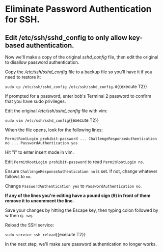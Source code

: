 # Eliminate Password Authentication for SSH.

## Edit /etc/ssh/sshd_config to only allow key-based authentication.

Now we'll make a copy of the original _sshd_config_ file, then edit the original to disallow password authentication.

Copy the _/etc/ssh/sshd_config_ file to a backup file so you'll have it if you need to restore it:

`sudo cp /etc/ssh/sshd_config /etc/ssh/sshd_config.0`{{execute T2}}

If prompted for a password, enter bob's Terminal 2 password to confirm that you have sudo privileges.

Edit the original _/etc/ssh/sshd_config_ file with vim:

`sudo vim /etc/ssh/sshd_config`{{execute T2}}

When the file opens, look for the following lines:

`PermitRootLogin prohibit-password
...
ChallengeResponseAuthentication no
...
PasswordAuthentication yes`

Hit "i" to enter insert mode in vim.

Edit `PermitRootLogin prohibit-password` to read `PermitRootLogin no`.

Ensure `ChallengeResponseAuthentication no` is set. If not, change whatever follows to `no`.

Change `PasswordAuthentication yes` to `PasswordAuthentication no`.

**If any of the lines you're editing have a pound sign (#) in front of them remove it to uncomment the line.**

Save your changes by hitting the Escape key, then typing colon followed by w then q. `:wq`.

Reload the SSH service:

`sudo service ssh reload`{{execute T2}}

In the next step, we'll make sure password authentication no longer works.
